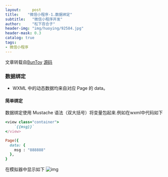 ```yaml
---
layout:     post
title:    "微信小程序-1.数据绑定"
subtitle:   "微信小程序开发"
author:     "松下百合子"
header-img: "img/huoying/92584.jpg"
header-mask: 0.3
catalog: true
tags:
- 微信小程序
---
```


文章转载自[BunToy](https://BunToy.github.io/) [源码](https://gitee.com/jaythc/wxxcx_learen/tree/master/day01/day01_12/ownPageLife)


### 数据绑定

- WXML 中的动态数据均来自对应 Page 的 data。

#### 简单绑定

数据绑定使用 Mustache 语法（双大括号）将变量包起来.例如在wxml中代码如下

```ruby
<view class="container">
    `{{msg}}`
</view>
```

```ruby
Page({
  data: {
    msg : "888888"
  },
}
```

在模拟器中显示如下
![img](https://s2.ax1x.com/2019/03/09/ASddrn.png)




